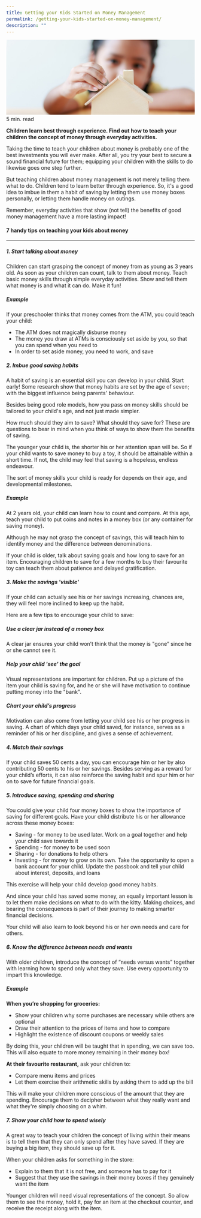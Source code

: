 ```yaml
---
title: Getting your Kids Started on Money Management
permalink: /getting-your-kids-started-on-money-management/
description: ""
---
```

![getting your kids started on money mangement ](/images/getting%20your%20kids%20started%20on%20money%20management.jfif)
5 min. read

**Children learn best through experience. Find out how to teach your children the concept of money through everyday activities.**

Taking the time to teach your children about money is probably one of the best investments you will ever make. After all, you try your best to secure a sound financial future for them; equipping your children with the skills to do likewise goes one step further.

But teaching children about money management is not merely telling them what to do. Children tend to learn better through experience. So, it's a good idea to imbue in them a habit of saving by letting them use money boxes personally, or letting them handle money on outings.

Remember, everyday activities that show (not tell) the benefits of good money management have a more lasting impact!

#### 7 handy tips on teaching your kids about money
----------------------------------------------

##### 1\. Start talking about money

Children can start grasping the concept of money from as young as 3 years old. As soon as your children can count, talk to them about money. Teach basic money skills through simple everyday activities. Show and tell them what money is and what it can do. Make it fun!

##### Example

If your preschooler thinks that money comes from the ATM, you could teach your child:

*   The ATM does not magically disburse money
*   The money you draw at ATMs is consciously set aside by you, so that you can spend when you need to
*   In order to set aside money, you need to work, and save

##### 2\. Imbue good saving habits

A habit of saving is an essential skill you can develop in your child. Start early! Some research show that money habits are set by the age of seven; with the biggest influence being parents' behaviour.

Besides being good role models, how you pass on money skills should be tailored to your child's age, and not just made simpler.

How much should they aim to save? What should they save for? These are questions to bear in mind when you think of ways to show them the benefits of saving.

The younger your child is, the shorter his or her attention span will be. So if your child wants to save money to buy a toy, it should be attainable within a short time. If not, the child may feel that saving is a hopeless, endless endeavour.

The sort of money skills your child is ready for depends on their age, and developmental milestones.

##### Example

At 2 years old, your child can learn how to count and compare. At this age, teach your child to put coins and notes in a money box (or any container for saving money).

Although he may not grasp the concept of savings, this will teach him to identify money and the difference between denominations.

If your child is older, talk about saving goals and how long to save for an item. Encouraging children to save for a few months to buy their favourite toy can teach them about patience and delayed gratification.

##### 3\. Make the savings 'visible'

If your child can actually see his or her savings increasing, chances are, they will feel more inclined to keep up the habit.

Here are a few tips to encourage your child to save:

##### Use a clear jar instead of a money box

A clear jar ensures your child won’t think that the money is "gone” since he or she cannot see it.

##### Help your child 'see' the goal

Visual representations are important for children. Put up a picture of the item your child is saving for, and he or she will have motivation to continue putting money into the "bank".

##### Chart your child’s progress

Motivation can also come from letting your child see his or her progress in saving. A chart of which days your child saved, for instance, serves as a reminder of his or her discipline, and gives a sense of achievement.

##### 4\. Match their savings

If your child saves 50 cents a day, you can encourage him or her by also contributing 50 cents to his or her savings. Besides serving as a reward for your child’s efforts, it can also reinforce the saving habit and spur him or her on to save for future financial goals.

##### 5\. Introduce saving, spending and sharing

You could give your child four money boxes to show the importance of saving for different goals. Have your child distribute his or her allowance across these money boxes:

*   Saving - for money to be used later. Work on a goal together and help your child save towards it
*   Spending - for money to be used soon
*   Sharing - for donations to help others
*   Investing - for money to grow on its own. Take the opportunity to open a bank account for your child. Update the passbook and tell your child about interest, deposits, and loans

This exercise will help your child develop good money habits.

And since your child has saved some money, an equally important lesson is to let them make decisions on what to do with the kitty. Making choices, and bearing the consequences is part of their journey to making smarter financial decisions.

Your child will also learn to look beyond his or her own needs and care for others.

##### 6\. Know the difference between needs and wants

With older children, introduce the concept of “needs versus wants” together with learning how to spend only what they save. Use every opportunity to impart this knowledge.

##### Example

**When you’re shopping for groceries:**

*   Show your children why some purchases are necessary while others are optional
*   Draw their attention to the prices of items and how to compare
*   Highlight the existence of discount coupons or weekly sales

By doing this, your children will be taught that in spending, we can save too. This will also equate to more money remaining in their money box!

**At their favourite restaurant,** ask your children to:

*   Compare menu items and prices
*   Let them exercise their arithmetic skills by asking them to add up the bill

This will make your children more conscious of the amount that they are spending. Encourage them to decipher between what they really want and what they're simply choosing on a whim.

##### 7\. Show your child how to spend wisely

A great way to teach your children the concept of living within their means is to tell them that they can only spend after they have saved. If they are buying a big item, they should save up for it.

When your children asks for something in the store:

*   Explain to them that it is not free, and someone has to pay for it
*   Suggest that they use the savings in their money boxes if they genuinely want the item

Younger children will need visual representations of the concept. So allow them to see the money, hold it, pay for an item at the checkout counter, and receive the receipt along with the item.